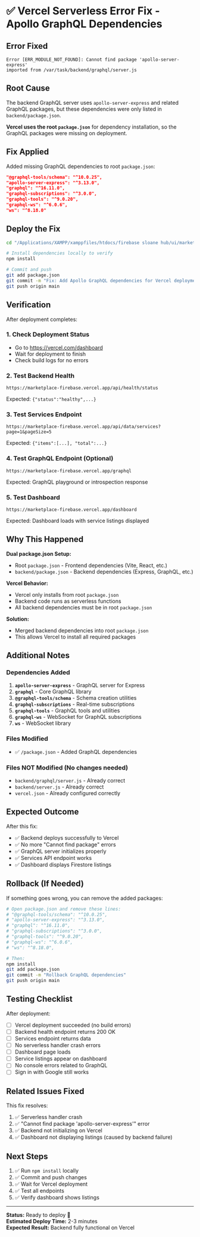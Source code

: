 # ✅ Vercel Serverless Error Fix - Apollo GraphQL Dependencies

## Error Fixed

```
Error [ERR_MODULE_NOT_FOUND]: Cannot find package 'apollo-server-express' 
imported from /var/task/backend/graphql/server.js
```

## Root Cause

The backend GraphQL server uses `apollo-server-express` and related GraphQL packages, but these dependencies were only listed in `backend/package.json`. 

**Vercel uses the root `package.json`** for dependency installation, so the GraphQL packages were missing on deployment.

## Fix Applied

Added missing GraphQL dependencies to root `package.json`:

```json
"@graphql-tools/schema": "^10.0.25",
"apollo-server-express": "^3.13.0",
"graphql": "^16.11.0",
"graphql-subscriptions": "^3.0.0",
"graphql-tools": "^9.0.20",
"graphql-ws": "^6.0.6",
"ws": "^8.18.0"
```

## Deploy the Fix

```bash
cd "/Applications/XAMPP/xamppfiles/htdocs/firebase sloane hub/ui/marketplace-ui-react"

# Install dependencies locally to verify
npm install

# Commit and push
git add package.json
git commit -m "Fix: Add Apollo GraphQL dependencies for Vercel deployment"
git push origin main
```

## Verification

After deployment completes:

### 1. Check Deployment Status
- Go to https://vercel.com/dashboard
- Wait for deployment to finish
- Check build logs for no errors

### 2. Test Backend Health
```
https://marketplace-firebase.vercel.app/api/health/status
```
Expected: `{"status":"healthy",...}`

### 3. Test Services Endpoint
```
https://marketplace-firebase.vercel.app/api/data/services?page=1&pageSize=5
```
Expected: `{"items":[...], "total":...}`

### 4. Test GraphQL Endpoint (Optional)
```
https://marketplace-firebase.vercel.app/graphql
```
Expected: GraphQL playground or introspection response

### 5. Test Dashboard
```
https://marketplace-firebase.vercel.app/dashboard
```
Expected: Dashboard loads with service listings displayed

## Why This Happened

**Dual package.json Setup:**
- Root `package.json` - Frontend dependencies (Vite, React, etc.)
- `backend/package.json` - Backend dependencies (Express, GraphQL, etc.)

**Vercel Behavior:**
- Vercel only installs from root `package.json`
- Backend code runs as serverless functions
- All backend dependencies must be in root `package.json`

**Solution:**
- Merged backend dependencies into root `package.json`
- This allows Vercel to install all required packages

## Additional Notes

### Dependencies Added
1. **`apollo-server-express`** - GraphQL server for Express
2. **`graphql`** - Core GraphQL library
3. **`@graphql-tools/schema`** - Schema creation utilities
4. **`graphql-subscriptions`** - Real-time subscriptions
5. **`graphql-tools`** - GraphQL tools and utilities
6. **`graphql-ws`** - WebSocket for GraphQL subscriptions
7. **`ws`** - WebSocket library

### Files Modified
- ✅ `/package.json` - Added GraphQL dependencies

### Files NOT Modified (No changes needed)
- `backend/graphql/server.js` - Already correct
- `backend/server.js` - Already correct
- `vercel.json` - Already configured correctly

## Expected Outcome

After this fix:
- ✅ Backend deploys successfully to Vercel
- ✅ No more "Cannot find package" errors
- ✅ GraphQL server initializes properly
- ✅ Services API endpoint works
- ✅ Dashboard displays Firestore listings

## Rollback (If Needed)

If something goes wrong, you can remove the added packages:

```bash
# Open package.json and remove these lines:
# "@graphql-tools/schema": "^10.0.25",
# "apollo-server-express": "^3.13.0",
# "graphql": "^16.11.0",
# "graphql-subscriptions": "^3.0.0",
# "graphql-tools": "^9.0.20",
# "graphql-ws": "^6.0.6",
# "ws": "^8.18.0",

# Then:
npm install
git add package.json
git commit -m "Rollback GraphQL dependencies"
git push origin main
```

## Testing Checklist

After deployment:

- [ ] Vercel deployment succeeded (no build errors)
- [ ] Backend health endpoint returns 200 OK
- [ ] Services endpoint returns data
- [ ] No serverless handler crash errors
- [ ] Dashboard page loads
- [ ] Service listings appear on dashboard
- [ ] No console errors related to GraphQL
- [ ] Sign in with Google still works

## Related Issues Fixed

This fix resolves:
1. ✅ Serverless handler crash
2. ✅ "Cannot find package 'apollo-server-express'" error
3. ✅ Backend not initializing on Vercel
4. ✅ Dashboard not displaying listings (caused by backend failure)

## Next Steps

1. ✅ Run `npm install` locally
2. ✅ Commit and push changes
3. ✅ Wait for Vercel deployment
4. ✅ Test all endpoints
5. ✅ Verify dashboard shows listings

---

**Status:** Ready to deploy 🚀  
**Estimated Deploy Time:** 2-3 minutes  
**Expected Result:** Backend fully functional on Vercel
